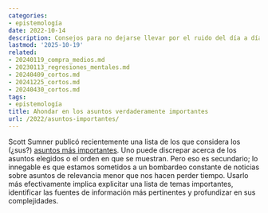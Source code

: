 ```yaml
---
categories:
- epistemología
date: 2022-10-14
description: Consejos para no dejarse llevar por el ruido del día a día
lastmod: '2025-10-19'
related:
- 20240119_compra_medios.md
- 20230113_regresiones_mentales.md
- 20240409_cortos.md
- 20241225_cortos.md
- 20240430_cortos.md
tags:
- epistemología
title: Ahondar en los asuntos verdaderamente importantes
url: /2022/asuntos-importantes/
---
```


Scott Sumner publicó recientemente una lista de los que considera los (¿sus?) [asuntos más importantes](https://www.themoneyillusion.com/the-most-important-issues/). Uno puede discrepar acerca de los asuntos elegidos o el orden en que se muestran. Pero eso es secundario; lo innegable es que estamos sometidos a un bombardeo constante de noticias sobre asuntos de relevancia menor que nos hacen perder tiempo. Usarlo más efectivamente implica explicitar una lista de temas importantes, identificar las fuentes de información más pertinentes y profundizar en sus complejidades.
